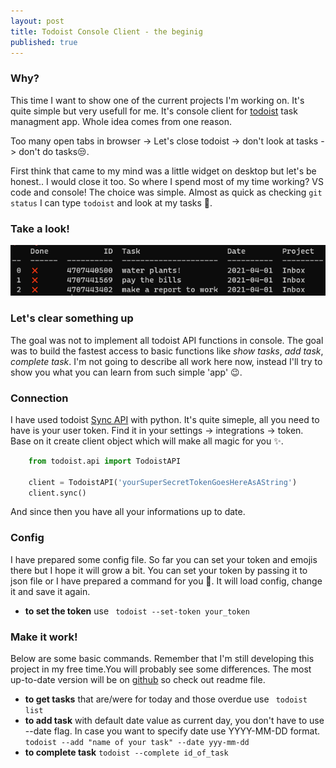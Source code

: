 ```yaml
---
layout: post
title: Todoist Console Client - the beginig 
published: true
---
```



### Why? 

This time I want to show one of the current projects I'm working on. It's quite simple but very usefull for me. It's console client for [todoist](https://todoist.com/) task managment app. Whole idea comes from one reason. 

Too many open tabs in browser -> Let's close todoist -> don't look at tasks -> don't do tasks😒. 

First think that came to my mind was a little widget on desktop but let's be honest.. I would close it too. So where I spend most of my time working? VS code and console! The choice was simple. Almost as quick as checking ``git status`` I can type ``todoist`` and look at my tasks 🎉. 

### Take a look! 

![todoist_photo](https://github.com/JakubSzwajka/JakubSzwajka.github.io/blob/master/_posts/_images/todoist_1.png?raw=true)

### Let's clear something up 

The goal was not to implement all todoist API functions in console. The goal was to build the fastest access to basic functions like *show tasks*, *add task*, *complete task*. I'm not going to describe all work here now, instead I'll try to show you what you can learn from such simple 'app' 😉. 

### Connection

I have used todoist [Sync API](https://developer.todoist.com/sync/v8/) with python. It's quite simeple, all you need to have is your user token. Find it in your settings -> integrations -> token. Base on it create client object which will make all magic for you ✨.  

```python
    from todoist.api import TodoistAPI

    client = TodoistAPI('yourSuperSecretTokenGoesHereAsAString')
    client.sync()
```

And since then you have all your informations up to date.

### Config 

I have prepared some config file. So far you can set your token and emojis there but I hope it will grow a bit. You can set your token by passing it to json file or I have prepared a command for you 🎀. It will load config, change it and save it again. 

*  **to set the token** use ``` todoist --set-token your_token```

### Make it work! 

Below are some basic commands. Remember that I'm still developing this project in my free time.You will probably see some differences. The most up-to-date version will be on [github](https://github.com/JakubSzwajka/todoist_console_client) so check out readme file. 

*  **to get tasks** that are/were for today and those overdue use ``` todoist list```
*  **to add task** with default date value as current day, you don't have to use --date flag. In case you want to specify date use YYYY-MM-DD format. ```todoist --add "name of your task" --date yyy-mm-dd```
* **to complete task** ```todoist --complete id_of_task```
